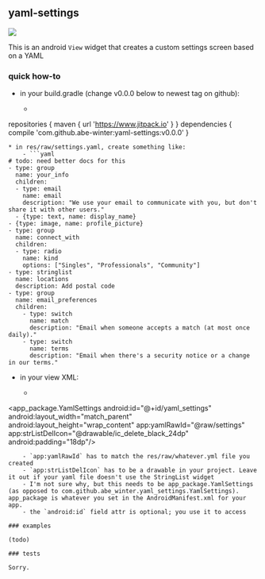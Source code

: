 ## yaml-settings

[![](https://jitpack.io/v/abe-winter/yaml-settings.svg)](https://jitpack.io/#abe-winter/yaml-settings)

This is an android `View` widget that creates a custom settings screen based on a YAML

### quick how-to

* in your build.gradle (change v0.0.0 below to newest tag on github):
	- ```groovy
repositories {
    maven { url 'https://www.jitpack.io' }
}
dependencies {
	compile 'com.github.abe-winter:yaml-settings:v0.0.0'
}
```
* in res/raw/settings.yaml, create something like:
	- ```yaml
# todo: need better docs for this
- type: group
  name: your_info
  children:
  - type: email
    name: email
    description: "We use your email to communicate with you, but don't share it with other users."
  - {type: text, name: display_name}
- {type: image, name: profile_picture}
- type: group
  name: connect_with
  children:
  - type: radio
    name: kind
    options: ["Singles", "Professionals", "Community"]
- type: stringlist
  name: locations
  description: Add postal code
- type: group
  name: email_preferences
  children:
    - type: switch
      name: match
      description: "Email when someone accepts a match (at most once daily)."
    - type: switch
      name: terms
      description: "Email when there's a security notice or a change in our terms."
```
* in your view XML:
	- ```xml
<app_package.YamlSettings
    android:id="@+id/yaml_settings"
    android:layout_width="match_parent"
    android:layout_height="wrap_content"
    app:yamlRawId="@raw/settings"
    app:strListDelIcon="@drawable/ic_delete_black_24dp"
    android:padding="18dp"/>
```
	- `app:yamlRawId` has to match the res/raw/whatever.yml file you created
	- `app:strListDelIcon` has to be a drawable in your project. Leave it out if your yaml file doesn't use the StringList widget
	- I'm not sure why, but this needs to be app_package.YamlSettings (as opposed to com.github.abe_winter.yaml_settings.YamlSettings). app_package is whatever you set in the AndroidManifest.xml for your app.
	- the `android:id` field attr is optional; you use it to access 

### examples

(todo)

### tests

Sorry.
